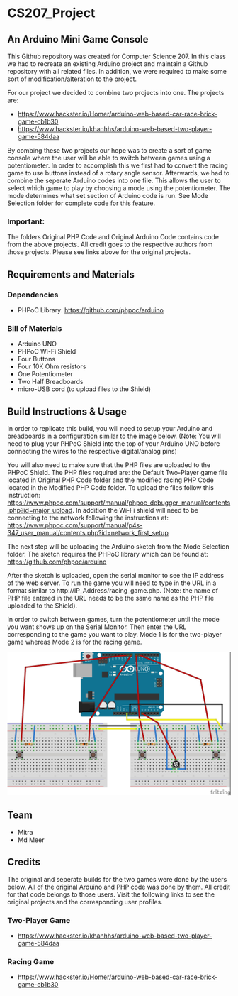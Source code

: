 # CS207_Project
## An Arduino Mini Game Console

This Github repository was created for Computer Science 207. In this class we had to recreate an existing Arduino project and maintain a Github repository with all related files. In addition, we were required to make some sort of modification/alteration to the project.

For our project we decided to combine two projects into one. The projects are: 

- https://www.hackster.io/Homer/arduino-web-based-car-race-brick-game-cb1b30
- https://www.hackster.io/khanhhs/arduino-web-based-two-player-game-584daa

By combing these two projects our hope was to create a sort of game console where the user will be able to switch between games using a potentiometer. In order to accomplish this we first had to convert the racing game to use buttons instead of a rotary angle sensor. Afterwards, we had to combine the seperate Arduino codes into one file. This allows the user to select which game to play by choosing a mode using the potentiometer. The mode determines what set section of Arduino code is run. See Mode Selection folder for complete code for this feature.

### Important:
The folders Original PHP Code and Original Arduino Code contains code from the above projects. All credit goes to the respective authors from those projects. Please see links above for the original projects.

## Requirements and Materials
### Dependencies
- PHPoC Library: https://github.com/phpoc/arduino
### Bill of Materials
- Arduino UNO
- PHPoC Wi-Fi Shield
- Four Buttons
- Four 10K Ohm resistors
- One Potentiometer
- Two Half Breadboards
- micro-USB cord (to upload files to the Shield)

## Build Instructions & Usage

In order to replicate this build, you will need to setup your Arduino and breadboards in a configuration similar to the image below. (Note: You will need to plug your PHPoC Shield into the top of your Arduino UNO before connecting the wires to the respective digital/analog pins)

You will also need to make sure that the PHP files are uploaded to the PHPoC Shield. The PHP files required are: the Default Two-Player game file located in Original PHP Code folder and the modified racing PHP Code located in the Modified PHP Code folder. To upload the files follow this instruction: https://www.phpoc.com/support/manual/phpoc_debugger_manual/contents.php?id=major_upload. In addition the Wi-Fi shield will need to be connecting to the network following the instructions  at: https://www.phpoc.com/support/manual/p4s-347_user_manual/contents.php?id=network_first_setup 

The next step will be uploading the Arduino sketch from the Mode Selection folder. The sketch requires the PHPoC library which can be found at: https://github.com/phpoc/arduino

After the sketch is uploaded, open the serial monitor to see the IP address of the web server. To run the game you will need to type in the URL in a format similar to http://IP_Address/racing_game.php. (Note: the name of PHP file entered in the URL needs to be the same name as the PHP file uploaded to the Shield).

In order to switch between games, turn the potentiometer until the mode you want shows up on the Serial Monitor. Then enter the URL corresponding to the game you want to play. Mode 1 is for the two-player game whereas Mode 2 is for the racing game. 

![alt text](https://github.com/MMeer/CS207_Project/blob/master/img/Final%20Project%20Sketch_bb.jpg)

## Team
- Mitra
- Md Meer

## Credits
The original and seperate builds for the two games were done by the users below. All of the original Arduino and PHP code was done by them. All credit for that code belongs to those users. Visit the following links to see the original projects and the corresponding user profiles. 
### Two-Player Game
- https://www.hackster.io/khanhhs/arduino-web-based-two-player-game-584daa
### Racing Game
- https://www.hackster.io/Homer/arduino-web-based-car-race-brick-game-cb1b30
